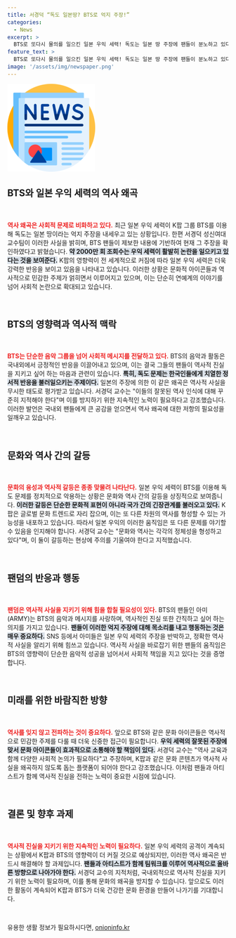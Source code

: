 ```yaml
---
title: 서경덕 “독도 일본땅? BTS로 억지 주장!”
categories:
  - News
excerpt: >
  BTS로 또다시 물의를 일으킨 일본 우익 세력! 독도는 일본 땅 주장에 팬들이 분노하고 있다. 서경덕 교수팀은 K팝의 영향력 속, 역사 왜곡에 대한 경각심을 촉구한다. 클릭하고 더 알아보세요!
feature_text: >
  BTS로 또다시 물의를 일으킨 일본 우익 세력! 독도는 일본 땅 주장에 팬들이 분노하고 있다. 서경덕 교수팀은 K팝의 영향력 속, 역사 왜곡에 대한 경각심을 촉구한다. 클릭하고 더 알아보세요!
image: '/assets/img/newspaper.png'
---
```


<p><img src="/assets/img/newspaper.png" alt="kimp 속보" /></p>

<h2 data-ke-size="size26">BTS와 일본 우익 세력의 역사 왜곡</h2>

<p data-ke-size="size16">&nbsp;</p>

<p><b><span style="color: #ee2323;">역사 왜곡은 사회적 문제로 비화하고 있다.</span></b> 최근 일본 우익 세력이 K팝 그룹 BTS를 이용해 독도는 일본 땅이라는 억지 주장을 내세우고 있는 상황입니다. 한편 서경덕 성신여대 교수팀이 이러한 사실을 밝히며, BTS 팬들이 제보한 내용에 기반하여 현재 그 주장을 확인하였다고 밝혔습니다. <b><span style="background-color: #21538527;">약 2000만 회 조회수는 우익 세력이 활발히 논란을 일으키고 있다는 것을 보여준다.</span></b> K팝의 영향력이 전 세계적으로 커짐에 따라 일본 우익 세력은 더욱 강력한 반응을 보이고 있음을 나타내고 있습니다. 이러한 상황은 문화적 아이콘들과 역사적으로 민감한 주제가 얽히면서 이루어지고 있으며, 이는 단순히 연예계의 이야기를 넘어 사회적 논란으로 확대되고 있습니다.</p>

<p data-ke-size="size16">&nbsp;</p>

<h2 data-ke-size="size26">BTS의 영향력과 역사적 맥락</h2>

<p data-ke-size="size16">&nbsp;</p>

<p><b><span style="color: #ee2323;">BTS는 단순한 음악 그룹을 넘어 사회적 메시지를 전달하고 있다.</span></b> BTS의 음악과 활동은 국내외에서 긍정적인 반응을 이끌어내고 있으며, 이는 결국 그들의 팬들이 역사적 진실을 지키고 싶어 하는 마음과 관련이 있습니다. <b><span style="background-color: #21538527;">특히, 독도 문제는 한국인들에게 치열한 정서적 반응을 불러일으키는 주제이다.</span></b> 일본의 주장에 의한 이 같은 왜곡은 역사적 사실을 무시한 태도로 평가받고 있습니다. 서경덕 교수는 "이들의 잘못된 역사 인식에 대해 꾸준히 지적해야 한다"며 이를 방지하기 위한 지속적인 노력이 필요하다고 강조했습니다. 이러한 발언은 국내외 팬들에게 큰 공감을 얻으면서 역사 왜곡에 대한 저항의 필요성을 일깨우고 있습니다.</p>

<p data-ke-size="size16">&nbsp;</p>

<h2 data-ke-size="size26">문화와 역사 간의 갈등</h2>

<p data-ke-size="size16">&nbsp;</p>

<p><b><span style="color: #ee2323;">문화의 융성과 역사적 갈등은 종종 맞물려 나타난다.</span></b> 일본 우익 세력이 BTS를 이용해 독도 문제를 정치적으로 악용하는 상황은 문화와 역사 간의 갈등을 상징적으로 보여줍니다. <b><span style="background-color: #21538527;">이러한 갈등은 단순한 문화적 표현이 아니라 국가 간의 긴장관계를 불러오고 있다.</span></b> K팝은 글로벌 문화 트렌드로 자리 잡으며, 이는 또 다른 차원의 역사를 형성할 수 있는 가능성을 내포하고 있습니다. 따라서 일본 우익의 이러한 움직임은 또 다른 문제를 야기할 수 있음을 인지해야 합니다. 서경덕 교수는 "문화와 역사는 각각의 정체성을 형성하고 있다"며, 이 둘이 갈등하는 현상에 주의를 기울여야 한다고 지적했습니다.</p>

<p data-ke-size="size16">&nbsp;</p>

<h2 data-ke-size="size26">팬덤의 반응과 행동</h2>

<p data-ke-size="size16">&nbsp;</p>

<p><b><span style="color: #ee2323;">팬덤은 역사적 사실을 지키기 위해 힘을 합칠 필요성이 있다.</span></b> BTS의 팬들인 아미(ARMY)는 BTS의 음악과 메시지를 사랑하며, 역사적인 진실 또한 간직하고 싶어 하는 의지를 가지고 있습니다. <b><span style="background-color: #21538527;">팬들이 이러한 억지 주장에 대해 목소리를 내고 행동하는 것은 매우 중요하다.</span></b> SNS 등에서 아미들은 일본 우익 세력의 주장을 반박하고, 정확한 역사적 사실을 알리기 위해 힘쓰고 있습니다. 역사적 사실을 바로잡기 위한 팬들의 움직임은 BTS의 영향력이 단순한 음악적 성공을 넘어서서 사회적 책임을 지고 있다는 것을 증명합니다.</p>

<p data-ke-size="size16">&nbsp;</p>

<h2 data-ke-size="size26">미래를 위한 바람직한 방향</h2>

<p data-ke-size="size16">&nbsp;</p>

<p><b><span style="color: #ee2323;">역사를 잊지 않고 전파하는 것이 중요하다.</span></b> 앞으로 BTS와 같은 문화 아이콘들은 역사적으로 민감한 주제를 다룰 때 더욱 신중한 접근이 필요합니다. <b><span style="background-color: #21538527;">우익 세력의 잘못된 주장에 맞서 문화 아이콘들이 효과적으로 소통해야 할 책임이 있다.</span></b> 서경덕 교수는 "역사 교육과 함께 다양한 사회적 논의가 필요하다"고 주장하며, K팝과 같은 문화 콘텐츠가 역사적 사실을 왜곡하지 않도록 돕는 플랫폼이 되어야 한다고 강조했습니다. 이처럼 팬들과 아티스트가 함께 역사적 진실을 전하는 노력이 중요한 시점에 있습니다.</p>

<p data-ke-size="size16">&nbsp;</p>

<h2 data-ke-size="size26">결론 및 향후 과제</h2>

<p data-ke-size="size16">&nbsp;</p>

<p><b><span style="color: #ee2323;">역사적 진실을 지키기 위한 지속적인 노력이 필요하다.</span></b> 일본 우익 세력의 공격이 계속되는 상황에서 K팝과 BTS의 영향력이 더 커질 것으로 예상되지만, 이러한 역사 왜곡은 반드시 해결해야 할 과제입니다. <b><span style="background-color: #21538527;">팬들과 아티스트가 함께 팀워크를 이루어 역사적으로 올바른 방향으로 나아가야 한다.</span></b> 서경덕 교수의 지적처럼, 국내외적으로 역사적 진실을 지키기 위한 노력이 필요하며, 이를 통해 문화의 왜곡을 방지할 수 있습니다. 앞으로도 이러한 활동이 계속되어 K팝과 BTS가 더욱 건강한 문화 환경을 만들어 나가기를 기대합니다.</p>

<p data-ke-size="size16">&nbsp;</p>
유용한 생활 정보가 필요하시다면, <a href="https://onioninfo.kr" rel="dofollow">onioninfo.kr</a>


